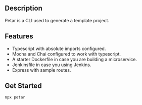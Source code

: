 ## Description
Petar is a CLI used to generate a template project.
## Features
- Typescript with absolute imports configured.
- Mocha and Chai configured to work with typescript.
- A starter Dockerfile in case you are building a microservice.
- Jenkinsfile in case you using Jenkins.
- Express with sample routes.

## Get Started

```sh
npx petar
```
